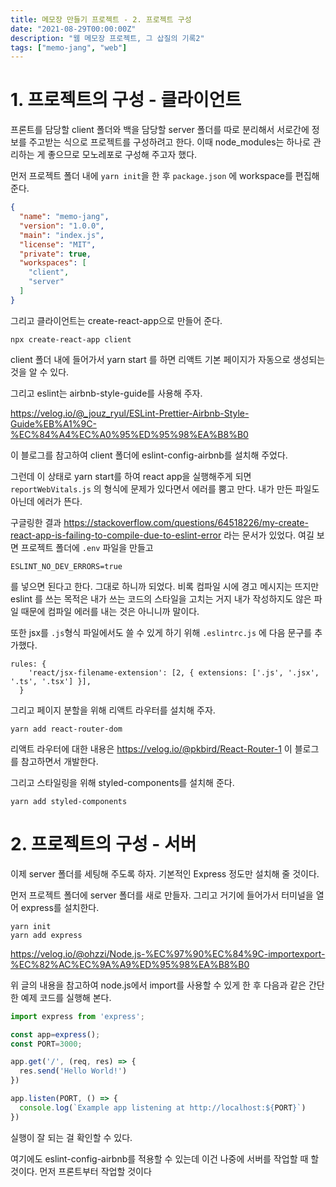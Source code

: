 ```yaml
---
title: 메모장 만들기 프로젝트 - 2. 프로젝트 구성
date: "2021-08-29T00:00:00Z"
description: "웹 메모장 프로젝트, 그 삽질의 기록2"
tags: ["memo-jang", "web"]
---
```


# 1. 프로젝트의 구성 - 클라이언트

프론트를 담당할 client 폴더와 백을 담당할 server 폴더를 따로 분리해서 서로간에 정보를 주고받는 식으로 프로젝트를 구성하려고 한다. 이때 node_modules는 하나로 관리하는 게 좋으므로 모노레포로 구성해 주고자 했다.

먼저 프로젝트 폴더 내에 `yarn init`을 한 후 `package.json` 에 workspace를 편집해 준다.

```json
{
  "name": "memo-jang",
  "version": "1.0.0",
  "main": "index.js",
  "license": "MIT",
  "private": true,
  "workspaces": [
    "client",
    "server"
  ]
}
```

그리고 클라이언트는 create-react-app으로 만들어 준다.

```
npx create-react-app client
```

client 폴더 내에 들어가서 yarn start 를 하면 리액트 기본 페이지가 자동으로 생성되는 것을 알 수 있다.

그리고 eslint는 airbnb-style-guide를 사용해 주자.

https://velog.io/@_jouz_ryul/ESLint-Prettier-Airbnb-Style-Guide%EB%A1%9C-%EC%84%A4%EC%A0%95%ED%95%98%EA%B8%B0

이 블로그를 참고하여 client 폴더에 eslint-config-airbnb를 설치해 주었다.

그런데 이 상태로 yarn start를 하여 react app을 실행해주게 되면 `reportWebVitals.js` 의 형식에 문제가 있다면서 에러를 뿜고 만다. 내가 만든 파일도 아닌데 에러가 뜬다.

구글링한 결과 https://stackoverflow.com/questions/64518226/my-create-react-app-is-failing-to-compile-due-to-eslint-error 라는 문서가 있었다. 여길 보면 프로젝트 폴더에 `.env` 파일을 만들고 

```
ESLINT_NO_DEV_ERRORS=true
```

를 넣으면 된다고 한다. 그대로 하니까 되었다. 비록 컴파일 시에 경고 메시지는 뜨지만 eslint 를 쓰는 목적은 내가 쓰는 코드의 스타일을 고치는 거지 내가 작성하지도 않은 파일 때문에 컴파일 에러를 내는 것은 아니니까 말이다.

또한 jsx를 `.js`형식 파일에서도 쓸 수 있게 하기 위해 `.eslintrc.js` 에 다음 문구를 추가했다.

```
rules: {
    'react/jsx-filename-extension': [2, { extensions: ['.js', '.jsx', '.ts', '.tsx'] }],
  }
```

그리고 페이지 분할을 위해 리액트 라우터를 설치해 주자.

```
yarn add react-router-dom
```

리액트 라우터에 대한 내용은 https://velog.io/@pkbird/React-Router-1 이 블로그를 참고하면서 개발한다.

그리고  스타일링을 위해 styled-components를 설치해 준다.

```
yarn add styled-components
```



# 2. 프로젝트의 구성 - 서버

이제 server 폴더를 세팅해 주도록 하자. 기본적인 Express 정도만 설치해 줄 것이다.

먼저 프로젝트 폴더에 server 폴더를 새로 만들자. 그리고 거기에 들어가서 터미널을 열어 express를 설치한다.

```
yarn init
yarn add express
```

https://velog.io/@ohzzi/Node.js-%EC%97%90%EC%84%9C-importexport-%EC%82%AC%EC%9A%A9%ED%95%98%EA%B8%B0

위 글의 내용을 참고하여 node.js에서 import를 사용할 수 있게 한 후 다음과 같은 간단한 예제 코드를 실행해 본다.

```js
import express from 'express';

const app=express();
const PORT=3000;

app.get('/', (req, res) => {
  res.send('Hello World!')
})

app.listen(PORT, () => {
  console.log(`Example app listening at http://localhost:${PORT}`)
})
```

실행이 잘 되는 걸 확인할 수 있다. 

여기에도 eslint-config-airbnb를 적용할 수 있는데 이건 나중에 서버를 작업할 때 할 것이다. 먼저 프론트부터 작업할 것이다